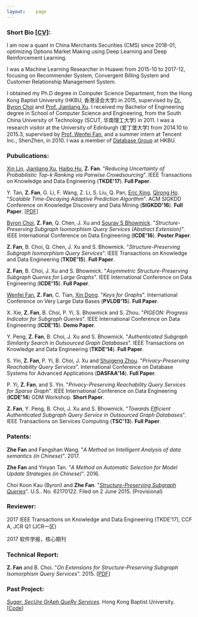 ```yaml
---
layout:    page
---
```


### **Short Bio** [[CV](/doc/cv.pdf)]:


I am now a quant in China Merchants Securities (CMS) since 2018-01, optimizing Options Market Making using Deep Learning and Deep Reinforcement Learning.  

I was a Machine Learning Researcher in Huawei from 2015-10 to 2017-12, focusing on Recommender System, Convergent Billing System and Customer Relationship Management System.  
<!--
using state-of-the-art Machine Learning, Data Mining and Knowledge Graph Techniques. 
-->
I obtained my Ph.D degree in Computer Science Department, from the Hong Kong Baptist University (HKBU, 香港浸会大学) in 2015, 
supervised by [Dr. Byron Choi](http://www.comp.hkbu.edu.hk/~bchoi/) and [Prof. Jianliang Xu](http://www.comp.hkbu.edu.hk/~xujl/). 
I received my Bachelor of Engineering degree in School of Computer Science and Engineering, from the South China University of Technology (SCUT, 华南理工大学) in 2011. 
I was a research visitor at the University of Edinburgh (爱丁堡大学) from 2014.10 to 2015.3, supervised by [Prof. Wenfei Fan](http://homepages.inf.ed.ac.uk/wenfei/), 
and a summer intern at Tencent Inc., ShenZhen, in 2010. 
I was a member of [Database Group](http://www.comp.hkbu.edu.hk/~db/) at HKBU. 

### **Pubulications**:

[Xin Lin](http://faculty.ecnu.edu.cn/s/861/main.jspy), [Jianliang Xu](http://www.comp.hkbu.edu.hk/~xujl/), 
[Haibo Hu](http://www.haibohu.org/wordpress/), **Z. Fan**. 
"*Reducing Uncertainty of Probabilistic Top-k Ranking via Pairwise Crowdsourcing*". 
IEEE Transactions on Knowledge and Data Engineering (**TKDE'17**). **Full Paper**.

Y. Tan, **Z. Fan**, G. Li, F. Wang, Z. Li, S. Liu, Q. Pan, [Eric Xing](http://www.cs.cmu.edu/~epxing/), [Qirong Ho](https://sites.google.com/site/hoqirong). "*Scalable Time-Decaying Adaptive Prediction Algorithm*". 
ACM SIGKDD Conference on Knowledge Discovery and Data Mining (**SIGKDD'16**). **Full Paper**. [[PDF](/doc/tdap_kdd16.pdf)]

[Byron Choi](http://www.comp.hkbu.edu.hk/~bchoi/), **Z. Fan**, Q. Chen, J. Xu and [Sourav S Bhowmick](http://www.cais.ntu.edu.sg/assourav/). "*Structure-Preserving Subgraph Isomorphism Query Services (Abstract Extension)*". 
IEEE International Conference on Data Engineering (**ICDE'16**). **Poster Paper**.

**Z. Fan**, B. Choi, Q. Chen, J. Xu and S. Bhowmick. "*Structure-Preserving Subgraph Isomorphism Query Services*". 
IEEE Transactions on Knowledge and Data Engineering (**TKDE'15**). **Full Paper**.

**Z. Fan**, B. Choi, J. Xu and S. Bhowmick. "*Asymmetric Structure-Preserving Subgraph Queries for Large Graphs*". 
IEEE International Conference on Data Engineering (**ICDE'15**). **Full Paper**.

[Wenfei Fan](http://homepages.inf.ed.ac.uk/wenfei/), **Z. Fan**, C. Tian, [Xin Dong](http://lunadong.com). "*Keys for Graphs*". 
International Conference on Very Large Data Bases (**PVLDB'15**). **Full Paper**.

X. Xie, **Z. Fan**, B. Choi, P. Yi, S. Bhowmick and S. Zhou. "*PIGEON: Progress Indicator for Subgraph Queries*". 
IEEE International Conference on Data Engineering (**ICDE'15**). **Demo Paper**.

Y. Peng, **Z. Fan**, B. Choi, J. Xu and S. Bhowmick. "*Authenticated Subgraph Similarity Search in Outsourced Graph Databases*". 
IEEE Transactions on Knowledge and Data Engineering (**TKDE'14**). **Full Paper**.

S. Yin, **Z. Fan**, P. Yi, B. Choi, J. Xu and [Shuigeng Zhou](http://admis.fudan.edu.cn/~sgzhou/). "*Privacy-Preserving Reachability Query Services*". 
International Conference on Database Systems for Advanced Applications (**DASFAA'14**). **Full Paper**.

P. Yi, **Z. Fan**, and S. Yin. "*Privacy-Preserving Reachability Query Services for Sparse Graph*". 
IEEE International Conference on Data Engineering (**ICDE'14**) GDM Workshop. **Short Paper**.

**Z. Fan**, Y. Peng, B. Choi, J. Xu and S. Bhowmick. "*Towards Efficient Authenticated Subgraph Query Service in Outsourced Graph Databases*". 
IEEE Transactions on Services Computing (**TSC'13**). **Full Paper**.

### **Patents**:

**Zhe Fan** and Fangshan Wang. "*A Method on Intelligent Analysis of data semantics (in Chinese)*". 2017. 

**Zhe Fan** and Yinyan Tan. "*A Method on Automatic Selection for Model Update Strategies (in Chinese)*". 2016. 

Choi Koon Kau (Byron) and **Zhe Fan**. "[*Structure-Preserving Subgraph Queries*](http://www.comp.hkbu.edu.hk/~bchoi/Summary%20of%20the%20US%20Patent%20titled%20Structure%20Preserving%20Subgraph%20Queries.pdf)". U.S.. No. 62170122. Filed on 2 June 2015. (Provisional)

### **Reviewer**:

2017 IEEE Transactions on Knowledge and Data Engineering (TKDE'17), CCF A, JCR Q1 (JCR一区)

2017 软件学报，核心期刊

### **Technical Report**: 

**Z. Fan** and B. Choi. "*On Extensions for Structure-Preserving Subgraph Isomorphism Query Services*". 2015. [[PDF]((/doc/ESPSUBISO.pdf))] 

### **Past Project**:

[*Sugar: SecUre GrAph QueRy Services*](http://www.comp.hkbu.edu.hk/~bchoi/sugar.html). Hong Kong Baptist University. [[Code](/ppsubiso/code.zip)]

